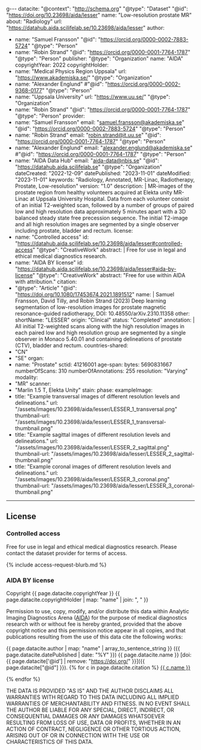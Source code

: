 g---
datacite:
  "@context": "http://schema.org"
  "@type": "Dataset"
  "@id": "https://doi.org/10.23698/aida/lesser"
  name: "Low-resolution prostate MR"
  about: "Radiology"
  url: "https://datahub.aida.scilifelab.se/10.23698/aida/lesser"
  author:
  - name: "Samuel Fransson"
    "@id": "https://orcid.org/0000-0002-7883-5724"
    "@type": "Person"
  - name: "Robin Strand"
    "@id": "https://orcid.org/0000-0001-7764-1787"
    "@type": "Person"
  publisher:
    "@type": "Organization"
    name: "AIDA"
  copyrightYear: 2022
  copyrightHolder:
  - name: "Medical Physics Region Uppsala"
    url: "https://www.akademiska.se/"
    "@type": "Organization"
  - name: "Alexander Englund"
    #"@id": "https://orcid.org/0000-0002-9368-0177"
    "@type": "Person"
  - name: "Uppsala University"
    url: "https://www.uu.se/"
    "@type": "Organization"
  - name: "Robin Strand"
    "@id": "https://orcid.org/0000-0001-7764-1787"
    "@type": "Person"
  provider:
  - name: "Samuel Fransson"
    email: "samuel.fransson@akademiska.se"
    "@id": "https://orcid.org/0000-0002-7883-5724"
    "@type": "Person"
  - name: "Robin Strand"
    email: "robin.strand@it.uu.se"
    "@id": "https://orcid.org/0000-0001-7764-1787"
    "@type": "Person"
  - name: "Alexander Englund"
    email: "alexander.englund@akademiska.se"
    #"@id": "https://orcid.org/0000-0001-7764-1787"
    "@type": "Person"
  - name: "AIDA Data Hub"
    email: "aida-data@nbis.se"
    "@id": "https://datahub.aida.scilifelab.se"
    "@type": "Organization"
  dateCreated: "2022-12-09"
  datePublished: "2023-11-01"
  dateModified: "2023-11-01"
  keywords: "Radiology, Annotated, MR-Linac, Radiotherapy, Prostate, Low-resolution"
  version: "1.0"
  description: |
    MR-images of the prostate region from healthy volunteers acquired at Elekta unity MR-Linac at Uppsala University Hospital. Data from each volunteer consist of an initial T2-weighted scan, followed by a number of groups of paired low and high resolution data approximately 5 minutes apart with a 3D balanced steady state free precession sequence. The initial T2-image and all high resolution images are segmented by a single observer including prostate, bladder and rectum.
  license:
  - name: "Controlled access"
    id: "https://datahub.aida.scilifelab.se/10.23698/aida/lesser#controlled-access"
    "@type": "CreativeWork"
    abstract: |
      Free for use in legal and ethical medical diagnostics research.
  - name: "AIDA BY license"
    id: "https://datahub.aida.scilifelab.se/10.23698/aida/lesser#aida-by-license"
    "@type": "CreativeWork"
    abstract: "Free for use within AIDA with attribution."
  citation:
  - "@type": "Article"
    "@id": "https://doi.org/10.1080/17453674.2021.1891512"
    name: |
      Samuel Fransson, David Tilly, and Robin Strand (2023) Deep learning segmentation of low-resolution images for prostate magnetic resonance-guided radiotherapy, DOI: 10.48550/arXiv.2310.11358
other:
  shortName: "LESSER"
  origin: "Clinical"
  status: "Completed"
  annotation: |
    All initial T2-weighted scans along with the high resolution images in each paired low and high resolution group are segmented by a single observer in Monaco 5.40.01 and containing delineations of prostate (CTV), bladder and rectum.
  countries-shared:
  - "CN"
  - "SE"
  organ:
  - name: "Prostate"
    sctid: 41216001
  age-span:
  bytes: 5690831667
  numberOfScans: 310
  numberOfAnnotations: 255
  resolution: "Varying"
  modality:
  - "MR"
  scanner:
  - "Marlin 1.5 T, Elekta Unity"
  stain:
  phase:
  exampleImage:
  - title: "Example transversal images of different resolution levels and delineations."
    url: "/assets/images/10.23698/aida/lesser/LESSER_1_transversal.png"
    thumbnail-url: "/assets/images/10.23698/aida/lesser/LESSER_1_transversal-thumbnail.png"
  - title: "Example sagittal images of different resolution levels and delineations."
    url: "/assets/images/10.23698/aida/lesser/LESSER_2_sagittal.png"
    thumbnail-url: "/assets/images/10.23698/aida/lesser/LESSER_2_sagittal-thumbnail.png"
  - title: "Example coronal images of different resolution levels and delineations."
    url: "/assets/images/10.23698/aida/lesser/LESSER_3_coronal.png"
    thumbnail-url: "/assets/images/10.23698/aida/lesser/LESSER_3_coronal-thumbnail.png"
---

## License
### Controlled access
Free for use in legal and ethical medical diagnostics research.
Please contact the dataset provider for terms of access.

{% include access-request-blurb.md %}

### AIDA BY license
Copyright
{{ page.datacite.copyrightYear }}
{{ page.datacite.copyrightHolder | map: "name" |  join: ", " }}

Permission to use, copy, modify, and/or distribute this data within Analytic
Imaging Diagnostics Arena ([AIDA](https://medtech4health.se/aida)) for the
purpose of medical diagnostics research with or without fee is hereby granted,
provided that the above copyright notice and this permission notice appear in
all copies, and that publications resulting from the use of this data cite the
following works:

{{ page.datacite.author | map: "name" | array_to_sentence_string }}
({{ page.datacite.datePublished | date: "%Y" }})
{{ page.datacite.name }}
[doi:{{ page.datacite['@id'] | remove: "https://doi.org/" }}]({{ page.datacite["@id"] }}).
{% for c in page.datacite.citation %}
  [{{ c.name }}]({{c["@id"]}})

{% endfor %}

THE DATA IS PROVIDED "AS IS" AND THE AUTHOR DISCLAIMS ALL WARRANTIES WITH REGARD
TO THIS DATA INCLUDING ALL IMPLIED WARRANTIES OF MERCHANTABILITY AND FITNESS. IN
NO EVENT SHALL THE AUTHOR BE LIABLE FOR ANY SPECIAL, DIRECT, INDIRECT, OR
CONSEQUENTIAL DAMAGES OR ANY DAMAGES WHATSOEVER RESULTING FROM LOSS OF USE, DATA
OR PROFITS, WHETHER IN AN ACTION OF CONTRACT, NEGLIGENCE OR OTHER TORTIOUS
ACTION, ARISING OUT OF OR IN CONNECTION WITH THE USE OR CHARACTERISTICS OF THIS
DATA.
